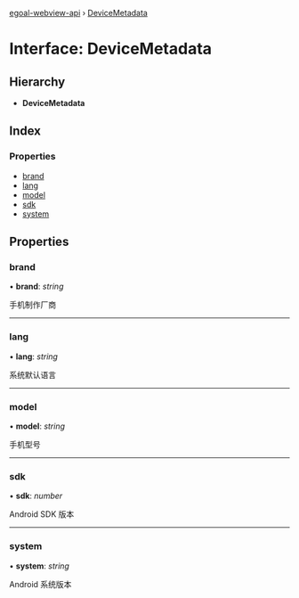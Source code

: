 [egoal-webview-api](../README.md) › [DeviceMetadata](devicemetadata.md)

# Interface: DeviceMetadata

## Hierarchy

* **DeviceMetadata**

## Index

### Properties

* [brand](devicemetadata.md#brand)
* [lang](devicemetadata.md#lang)
* [model](devicemetadata.md#model)
* [sdk](devicemetadata.md#sdk)
* [system](devicemetadata.md#system)

## Properties

###  brand

• **brand**: *string*

手机制作厂商

___

###  lang

• **lang**: *string*

系统默认语言

___

###  model

• **model**: *string*

手机型号

___

###  sdk

• **sdk**: *number*

Android SDK 版本

___

###  system

• **system**: *string*

Android 系统版本
